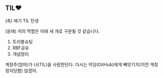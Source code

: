 ## TIL❤

(축) 애기 TIL 탄생

(응애) 저의 역할은 아래 세 개로 구분될 것 같습니다.
1. 트러블슈팅
2. RBF공유
3. 개념정리

계정주(엄마)가 너(TIL)을 사랑한단다. 다시는 악당(GitHub)에게 빼앗기지(이전 계정 정지당함) 않겠어.
